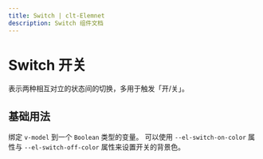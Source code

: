 ```yaml
---
title: Switch | clt-Elemnet
description: Switch 组件文档
---
```


# Switch 开关
表示两种相互对立的状态间的切换，多用于触发「开/关」。

## 基础用法

绑定 `v-model` 到一个 `Boolean` 类型的变量。 可以使用 `--el-switch-on-color` 属性与 `--el-switch-off-color` 属性来设置开关的背景色。
<preview path="../demo/Switch/Basic.vue" title="基础用法" ></preview>
